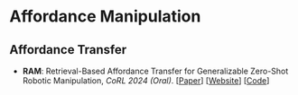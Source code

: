 # Affordance Manipulation

##  Affordance Transfer

- **RAM**: Retrieval-Based Affordance Transfer for Generalizable Zero-Shot Robotic Manipulation, *CoRL 2024 (Oral)*. [[Paper](https://arxiv.org/abs/2407.04689)] [[Website](https://yuxuank.com/RAM/)] [[Code](https://github.com/yxKryptonite/RAM_code)]